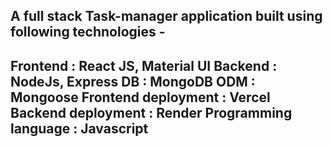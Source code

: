 ## A full stack Task-manager application built using following technologies -

## Frontend : React JS, Material UI Backend : NodeJs, Express DB : MongoDB ODM : Mongoose Frontend deployment : Vercel Backend deployment : Render Programming language : Javascript
